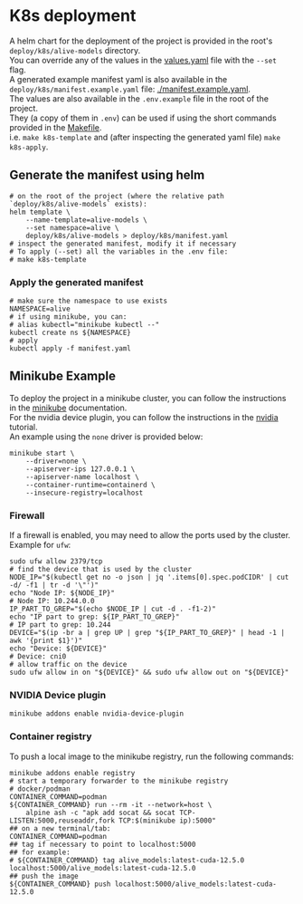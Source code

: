 # K8s deployment

A helm chart for the deployment of the project is provided in the root's `deploy/k8s/alive-models` directory.  
You can override any of the values in the [values.yaml](./alive-models/values.yaml) file with the `--set` flag.  
A generated example manifest yaml is also available in the `deploy/k8s/manifest.example.yaml` file: [./manifest.example.yaml](./manifest.example.yaml).  
The values are also available in the `.env.example` file in the root of the project.  
They (a copy of them in `.env`) can be used if using the short commands provided in the [Makefile](../../Makefile).  
i.e. `make k8s-template` and (after inspecting the generated yaml file) `make k8s-apply`.

## Generate the manifest using helm

```shell
# on the root of the project (where the relative path `deploy/k8s/alive-models` exists):
helm template \
    --name-template=alive-models \
    --set namespace=alive \
    deploy/k8s/alive-models > deploy/k8s/manifest.yaml
# inspect the generated manifest, modify it if necessary
# To apply (--set) all the variables in the .env file:
# make k8s-template
```

### Apply the generated manifest

```shell
# make sure the namespace to use exists
NAMESPACE=alive
# if using minikube, you can:
# alias kubectl="minikube kubectl --"
kubectl create ns ${NAMESPACE}
# apply
kubectl apply -f manifest.yaml
```

## Minikube Example

To deploy the project in a minikube cluster, you can follow the instructions in the [minikube](https://minikube.sigs.k8s.io/docs/) documentation.  
For the nvidia device plugin, you can follow the instructions in the [nvidia](https://minikube.sigs.k8s.io/docs/tutorials/nvidia/) tutorial.  
An example using the `none` driver is provided below:

```shell
minikube start \
    --driver=none \
    --apiserver-ips 127.0.0.1 \
    --apiserver-name localhost \
    --container-runtime=containerd \
    --insecure-registry=localhost
```

### Firewall

If a firewall is enabled, you may need to allow the ports used by the cluster. Example for `ufw`:

```shell
sudo ufw allow 2379/tcp
# find the device that is used by the cluster
NODE_IP="$(kubectl get no -o json | jq '.items[0].spec.podCIDR' | cut -d/ -f1 | tr -d '\"')"
echo "Node IP: ${NODE_IP}"
# Node IP: 10.244.0.0
IP_PART_TO_GREP="$(echo $NODE_IP | cut -d . -f1-2)"
echo "IP part to grep: ${IP_PART_TO_GREP}"
# IP part to grep: 10.244
DEVICE="$(ip -br a | grep UP | grep "${IP_PART_TO_GREP}" | head -1 | awk '{print $1}')"
echo "Device: ${DEVICE}"
# Device: cni0
# allow traffic on the device
sudo ufw allow in on "${DEVICE}" && sudo ufw allow out on "${DEVICE}"
```

### NVIDIA Device plugin

```shell
minikube addons enable nvidia-device-plugin
```

### Container registry

To push a local image to the minikube registry, run the following commands:

```shell
minikube addons enable registry
# start a temporary forwarder to the minikube registry
# docker/podman
CONTAINER_COMMAND=podman
${CONTAINER_COMMAND} run --rm -it --network=host \
    alpine ash -c "apk add socat && socat TCP-LISTEN:5000,reuseaddr,fork TCP:$(minikube ip):5000"
## on a new terminal/tab:
CONTAINER_COMMAND=podman
## tag if necessary to point to localhost:5000
## for example:
# ${CONTAINER_COMMAND} tag alive_models:latest-cuda-12.5.0 localhost:5000/alive_models:latest-cuda-12.5.0
## push the image
${CONTAINER_COMMAND} push localhost:5000/alive_models:latest-cuda-12.5.0
```
